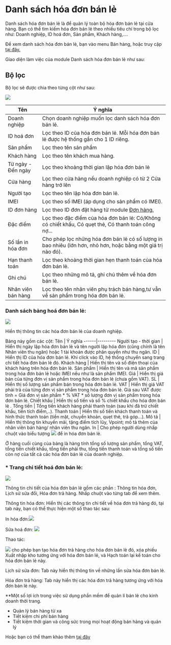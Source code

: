 # Danh sách hóa đơn bán lẻ

Danh sách hóa đơn bán lẻ là để quản lý toàn bộ hóa đơn bán lẻ tại cửa hàng.
Bạn có thể tìm kiếm hóa đơn bán lẻ theo nhiều tiêu chí trong bộ lọc như: Doanh nghiệp, ID hoá đơn, Sản phẩm, Khách hàng,....

Để xem danh sách hóa đơn bán lẻ, bạn vào menu Bán hàng, hoặc truy cập [tại đây.](https://nhanh.vn/pos/bill/index)

Giao diện làm việc của module Danh sách hóa đơn bán lẻ như sau:

## Bộ lọc

Bộ lọc sẽ được chia theo từng cột như sau:
 
 
![](https://raw.githubusercontent.com/hieunguyenduc-nhanh/manual/master/docs/ban-hang/img/danh-sach-hoa-don-ban-le.jpg)

Tên | Ý nghĩa
-------|--------
Doanh nghiệp | Chọn doanh nghiệp muốn lọc danh sách hóa đơn bán lẻ.
ID hoá đơn | Lọc theo ID của hóa đơn bán lẻ. Mỗi hóa đơn bán lẻ được hệ thống gắn cho 1 ID riêng.
Sản phẩm | Lọc theo tên sản phẩm
Khách hàng | Lọc theo tên khách mua hàng.
Từ ngày - Đến ngày | Lọc theo khoảng thời gian lập hóa đơn bán lẻ
Cửa hàng | Lọc theo cửa hàng nếu doanh nghiệp có từ 2 Cửa hàng trở lên
Người tạo | Lọc theo tên lập hóa đơn bán lẻ.
IMEI | Lọc theo số IMEI (áp dụng cho sản phẩm có IMEI).
ID đơn hàng | Lọc theo ID đơn đặt hàng từ module [Đơn hàng.](https://nhanh.vn/order/manage/index)
Đặc điểm | Lọc theo đặc điểm của hóa đơn bán lẻ: Có/Không có chiết khấu, Có quẹt thẻ, Có thanh toán công nợ...
Số lần in hóa đơn | Cho phép lọc những hóa đơn bán lẻ có số lượng in bao nhiêu (lớn hơn, nhỏ hơn, hoặc bằng một giá trị nào đó).
Hạn thanh toán | Lọc theo khoảng thời gian hẹn thanh toán của hóa đơn bán lẻ.
Ghi chú | Lọc theo những mô tả, ghi chú thêm về hóa đơn bán lẻ.
Nhân viên bán hàng | Lọc theo tên nhân viên phụ trách bán hàng,tư vẫn về sản phẩm trong hóa đơn bán lẻ.

### Danh sách bảng hoá đơn bán lẻ:


![](https://raw.githubusercontent.com/nhanhapi/manual/master/docs/ban-hang/img/danh-sach-hoa-don-ban-le.png)


Hiển thị thông tin các hóa đơn bán lẻ của doanh nghiệp.

Bảng này gồm các cột:
Tên | Ý nghĩa
------|---------
Người tạo - thời gian | Hiển thị ngày lập hóa đơn bán lẻ và tên người lập hóa đơn (cũng chính là tên Nhân viên thu ngân) hoặc 1 tài khoản được phân quyền như thu ngân.
ID | Hiển thị ID của hóa đơn bán lẻ. Khi click vào ID, hệ thống chuyển sang trang chi tiết hóa đơn bán lẻ đó.
Khách hàng | Hiển thị tên và số điện thoại của khách hàng trên hóa đơn bán lẻ.
Sản phẩm | Hiển thị tên và mã sản phẩm trong hóa đơn bán lẻ hoặc IMEI nếu như là sản phẩm IMEI.
Giá | Hiển thị giá bán của từng đơn vị sản phẩm trong hóa đơn bán lẻ (chưa gồm VAT).
SL | Hiển thị số lượng sản phẩm bán trong hóa đơn bán lẻ.
VAT | Hiển thị giá VAT phải trả của từng đơn vị sản phẩm trong hóa đơn bán lẻ. Giá sau VAT được tính = Giá đơn vị sản phẩm * % VAT * số lượng đơn vị sản phẩm trong hóa đơn bán lẻ.
Chiết khấu | Hiển thị số tiền và số % chiết khấu cho hóa đơn bán lẻ .
Tổng tiền | Tổng tiền khách hàng phải thanh toán (sau khi đã trừ chiết khấu, tiền tích điểm,..).
Thanh toán | Hiển thi số tiền khách thanh toán và hình thức thanh toán (tiền mặt, chuyển khoản, quẹt thẻ, trả góp...).
Mô tả | Hiển thị thông tin khuyến mãi, tặng điểm tích lũy, Vpoint; mô tả thêm của nhân viên bán hàng/ nhân viên thu ngân.
In | Cho phép người dùng nhấp chuột vào biểu tượng ![](https://raw.githubusercontent.com/nhanhapi/manual/master/docs/ban-hang/img/may-in.png)  để in hóa đơn bán lẻ.


Ở hàng cuối cùng của bảng là hàng tính tổng số lượng sản phẩm, tổng VAT, tổng tiền chiết khấu, tổng tiền phải thu, tổng tiền thanh toán và tổng số tiền còn nợ của tất cả các hóa đơn bán lẻ của doanh nghiệp.

### * Trang chi tiết hoá đơn bán lẻ:


![](https://raw.githubusercontent.com/nhanhapi/manual/master/docs/ban-hang/img/chi-tiet-hoa-don-ban-le.png)


Thông tin chi tiết của hóa đơn bán lẻ gồm các phần : Thông tin hóa đơn, Lịch sử sửa đổi, Hóa đơn trả hàng. Nhấp chuột vào từng tab để xem thêm.

Thông tin hóa đơn: Hiển thị các thông tin chi tiết về hóa đơn trả hàng đó, tại tab này, bạn có thể thực hiện một số thao tác sau:


In hóa đơn:![](https://raw.githubusercontent.com/nhanhapi/manual/master/docs/ban-hang/img/in-hd.png)


Sửa hoá đơn: ![](https://raw.githubusercontent.com/nhanhapi/manual/master/docs/ban-hang/img/sua-hd.png)


Thao tác:

![](https://raw.githubusercontent.com/nhanhapi/manual/master/docs/ban-hang/img/sua-hoa-don-ban-lee.png) cho phép bạn tạo hóa đơn trả hàng cho hóa đơn bán lẻ đó, xóa phiếu Xuất nhập kho tương ứng với hóa đơn bán lẻ, và Hạch toán lại kế toán cho hóa đơn bán lẻ này.

Lịch sử sửa đơn: Tab này hiển thị thông tin về những lần sửa hóa đơn bán lẻ.

Hóa đơn trả hàng: Tab này hiển thị các hóa đơn trả hàng tương ứng với hóa đơn bán lẻ này.

**Một số lợi ích trong việc sử dụng phần mềm để quản lí bán lẻ cho kinh doanh thời trang.

- Quản lý bán hàng từ xa
- Tiết kiệm chi phí bán hàng
- Tiết kiệm thời gian và công sức trong mọi hoạt động bán hàng và quản lý

Hoặc bạn có thể tham khảo thêm [tại đây](https://nhanh.vn/chuc-nang-va-loi-ich-cua-phan-mem-quan-ly-ban-le-trong-kinh-doanh-thoi-trang-n58789.html)
